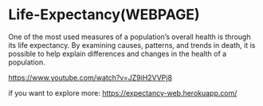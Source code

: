 # Life-Expectancy(WEBPAGE)
One of the most used measures of a population’s overall health is through its life expectancy.  By examining causes, patterns, and trends in death, it is possible to help explain differences and changes in the health of a population. 

https://www.youtube.com/watch?v=JZ9iH2VVPj8

if you want to explore more: https://expectancy-web.herokuapp.com/

